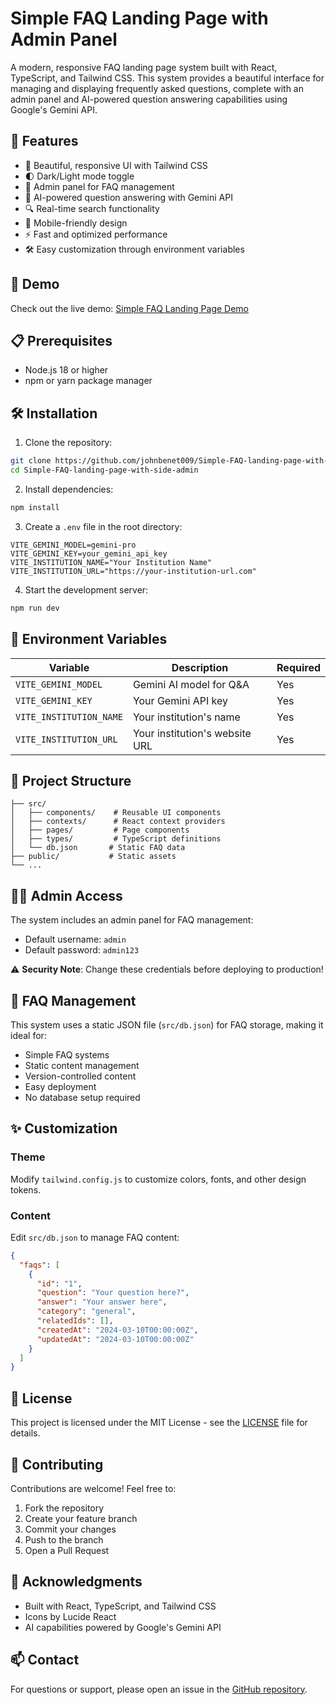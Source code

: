 # Simple FAQ Landing Page with Admin Panel

A modern, responsive FAQ landing page system built with React, TypeScript, and Tailwind CSS. This system provides a beautiful interface for managing and displaying frequently asked questions, complete with an admin panel and AI-powered question answering capabilities using Google's Gemini API.

## 🌟 Features

- 🎨 Beautiful, responsive UI with Tailwind CSS
- 🌓 Dark/Light mode toggle
- 🔐 Admin panel for FAQ management
- 🤖 AI-powered question answering with Gemini API
- 🔍 Real-time search functionality
- 📱 Mobile-friendly design
- ⚡ Fast and optimized performance
- 🛠 Easy customization through environment variables

## 🚀 Demo

Check out the live demo: [Simple FAQ Landing Page Demo](http://faq.sakeenaharabicinstitute.site)

## 📋 Prerequisites

- Node.js 18 or higher
- npm or yarn package manager

## 🛠 Installation

1. Clone the repository:
```bash
git clone https://github.com/johnbenet009/Simple-FAQ-landing-page-with-side-admin.git
cd Simple-FAQ-landing-page-with-side-admin
```

2. Install dependencies:
```bash
npm install
```

3. Create a `.env` file in the root directory:
```env
VITE_GEMINI_MODEL=gemini-pro
VITE_GEMINI_KEY=your_gemini_api_key
VITE_INSTITUTION_NAME="Your Institution Name"
VITE_INSTITUTION_URL="https://your-institution-url.com"
```

4. Start the development server:
```bash
npm run dev
```

## 🔧 Environment Variables

| Variable | Description | Required |
|----------|-------------|----------|
| `VITE_GEMINI_MODEL` | Gemini AI model for Q&A | Yes |
| `VITE_GEMINI_KEY` | Your Gemini API key | Yes |
| `VITE_INSTITUTION_NAME` | Your institution's name | Yes |
| `VITE_INSTITUTION_URL` | Your institution's website URL | Yes |

## 📁 Project Structure

```
├── src/
│   ├── components/    # Reusable UI components
│   ├── contexts/      # React context providers
│   ├── pages/         # Page components
│   ├── types/         # TypeScript definitions
│   └── db.json       # Static FAQ data
├── public/           # Static assets
└── ...
```

## 👨‍💼 Admin Access

The system includes an admin panel for FAQ management:
- Default username: `admin`
- Default password: `admin123`

⚠️ **Security Note**: Change these credentials before deploying to production!

## 📝 FAQ Management

This system uses a static JSON file (`src/db.json`) for FAQ storage, making it ideal for:
- Simple FAQ systems
- Static content management
- Version-controlled content
- Easy deployment
- No database setup required

## ✨ Customization

### Theme
Modify `tailwind.config.js` to customize colors, fonts, and other design tokens.

### Content
Edit `src/db.json` to manage FAQ content:
```json
{
  "faqs": [
    {
      "id": "1",
      "question": "Your question here?",
      "answer": "Your answer here",
      "category": "general",
      "relatedIds": [],
      "createdAt": "2024-03-10T00:00:00Z",
      "updatedAt": "2024-03-10T00:00:00Z"
    }
  ]
}
```

## 📄 License

This project is licensed under the MIT License - see the [LICENSE](LICENSE) file for details.

## 🤝 Contributing

Contributions are welcome! Feel free to:
1. Fork the repository
2. Create your feature branch
3. Commit your changes
4. Push to the branch
5. Open a Pull Request

## 🙏 Acknowledgments

- Built with React, TypeScript, and Tailwind CSS
- Icons by Lucide React
- AI capabilities powered by Google's Gemini API

## 📫 Contact

For questions or support, please open an issue in the [GitHub repository](https://github.com/johnbenet009/Simple-FAQ-landing-page-with-side-admin/issues).
